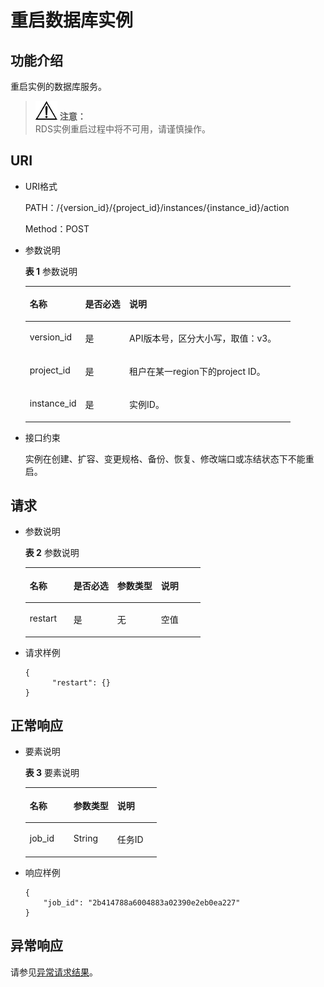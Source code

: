 # 重启数据库实例<a name="rds_06_0003"></a>

## 功能介绍<a name="section4850156117316"></a>

重启实例的数据库服务。

>![](public_sys-resources/icon-notice.gif) **注意：**   
>RDS实例重启过程中将不可用，请谨慎操作。  

## URI<a name="section28961517113719"></a>

-   URI格式

    PATH：/\{version\_id\}/\{project\_id\}/instances/\{instance\_id\}/action

    Method：POST


-   参数说明

    **表 1**  参数说明

    <a name="table4657088"></a>
    <table><thead align="left"><tr id="row60083059"><th class="cellrowborder" valign="top" width="20.93%" id="mcps1.2.4.1.1"><p id="p34889605"><a name="p34889605"></a><a name="p34889605"></a>名称</p>
    </th>
    <th class="cellrowborder" valign="top" width="16.6%" id="mcps1.2.4.1.2"><p id="p7485743"><a name="p7485743"></a><a name="p7485743"></a>是否必选</p>
    </th>
    <th class="cellrowborder" valign="top" width="62.470000000000006%" id="mcps1.2.4.1.3"><p id="p2365466"><a name="p2365466"></a><a name="p2365466"></a>说明</p>
    </th>
    </tr>
    </thead>
    <tbody><tr id="row64758146151954"><td class="cellrowborder" valign="top" width="20.93%" headers="mcps1.2.4.1.1 "><p id="p56082523152018"><a name="p56082523152018"></a><a name="p56082523152018"></a>version_id</p>
    </td>
    <td class="cellrowborder" valign="top" width="16.6%" headers="mcps1.2.4.1.2 "><p id="p46390478152018"><a name="p46390478152018"></a><a name="p46390478152018"></a>是</p>
    </td>
    <td class="cellrowborder" valign="top" width="62.470000000000006%" headers="mcps1.2.4.1.3 "><p id="p66641275152018"><a name="p66641275152018"></a><a name="p66641275152018"></a>API版本号，区分大小写，取值：v3。</p>
    </td>
    </tr>
    <tr id="row57385070"><td class="cellrowborder" valign="top" width="20.93%" headers="mcps1.2.4.1.1 "><p id="p17679057"><a name="p17679057"></a><a name="p17679057"></a>project_id</p>
    </td>
    <td class="cellrowborder" valign="top" width="16.6%" headers="mcps1.2.4.1.2 "><p id="p22717550"><a name="p22717550"></a><a name="p22717550"></a>是</p>
    </td>
    <td class="cellrowborder" valign="top" width="62.470000000000006%" headers="mcps1.2.4.1.3 "><p id="p28182251"><a name="p28182251"></a><a name="p28182251"></a>租户在某一region下的project ID。</p>
    </td>
    </tr>
    <tr id="row2864326155157"><td class="cellrowborder" valign="top" width="20.93%" headers="mcps1.2.4.1.1 "><p id="p41557789155220"><a name="p41557789155220"></a><a name="p41557789155220"></a>instance_id</p>
    </td>
    <td class="cellrowborder" valign="top" width="16.6%" headers="mcps1.2.4.1.2 "><p id="p10737742155220"><a name="p10737742155220"></a><a name="p10737742155220"></a>是</p>
    </td>
    <td class="cellrowborder" valign="top" width="62.470000000000006%" headers="mcps1.2.4.1.3 "><p id="p64450739155220"><a name="p64450739155220"></a><a name="p64450739155220"></a>实例ID。</p>
    </td>
    </tr>
    </tbody>
    </table>

-   接口约束

    实例在创建、扩容、变更规格、备份、恢复、修改端口或冻结状态下不能重启。


## 请求<a name="section3074340117316"></a>

-   参数说明

    **表 2**  参数说明

    <a name="table11236435"></a>
    <table><thead align="left"><tr id="row61525259"><th class="cellrowborder" valign="top" width="25%" id="mcps1.2.5.1.1"><p id="p17490046"><a name="p17490046"></a><a name="p17490046"></a>名称</p>
    </th>
    <th class="cellrowborder" valign="top" width="25%" id="mcps1.2.5.1.2"><p id="p7407659"><a name="p7407659"></a><a name="p7407659"></a>是否必选</p>
    </th>
    <th class="cellrowborder" valign="top" width="25%" id="mcps1.2.5.1.3"><p id="p63149496"><a name="p63149496"></a><a name="p63149496"></a>参数类型</p>
    </th>
    <th class="cellrowborder" valign="top" width="25%" id="mcps1.2.5.1.4"><p id="p14835533"><a name="p14835533"></a><a name="p14835533"></a>说明</p>
    </th>
    </tr>
    </thead>
    <tbody><tr id="row60827539"><td class="cellrowborder" valign="top" width="25%" headers="mcps1.2.5.1.1 "><p id="p28083633"><a name="p28083633"></a><a name="p28083633"></a>restart</p>
    </td>
    <td class="cellrowborder" valign="top" width="25%" headers="mcps1.2.5.1.2 "><p id="p60181840"><a name="p60181840"></a><a name="p60181840"></a>是</p>
    </td>
    <td class="cellrowborder" valign="top" width="25%" headers="mcps1.2.5.1.3 "><p id="p42890904"><a name="p42890904"></a><a name="p42890904"></a>无</p>
    </td>
    <td class="cellrowborder" valign="top" width="25%" headers="mcps1.2.5.1.4 "><p id="p49586916144357"><a name="p49586916144357"></a><a name="p49586916144357"></a>空值</p>
    </td>
    </tr>
    </tbody>
    </table>


-   请求样例

    ```
    {
          "restart": {}
    }
    ```


## 正常响应<a name="section28521534113742"></a>

-   要素说明

    **表 3**  要素说明

    <a name="table32267243"></a>
    <table><thead align="left"><tr id="row9230088"><th class="cellrowborder" valign="top" width="33.33333333333333%" id="mcps1.2.4.1.1"><p id="p9439626"><a name="p9439626"></a><a name="p9439626"></a>名称</p>
    </th>
    <th class="cellrowborder" valign="top" width="33.33333333333333%" id="mcps1.2.4.1.2"><p id="p26412257"><a name="p26412257"></a><a name="p26412257"></a>参数类型</p>
    </th>
    <th class="cellrowborder" valign="top" width="33.33333333333333%" id="mcps1.2.4.1.3"><p id="p59018101"><a name="p59018101"></a><a name="p59018101"></a>说明</p>
    </th>
    </tr>
    </thead>
    <tbody><tr id="row15736877"><td class="cellrowborder" valign="top" width="33.33333333333333%" headers="mcps1.2.4.1.1 "><p id="p66727538"><a name="p66727538"></a><a name="p66727538"></a>job_id</p>
    </td>
    <td class="cellrowborder" valign="top" width="33.33333333333333%" headers="mcps1.2.4.1.2 "><p id="p36221483"><a name="p36221483"></a><a name="p36221483"></a>String</p>
    </td>
    <td class="cellrowborder" valign="top" width="33.33333333333333%" headers="mcps1.2.4.1.3 "><p id="p48259009"><a name="p48259009"></a><a name="p48259009"></a>任务ID</p>
    </td>
    </tr>
    </tbody>
    </table>


-   响应样例

    ```
    {
        "job_id": "2b414788a6004883a02390e2eb0ea227"
    }
    ```


## 异常响应<a name="section51597550"></a>

请参见[异常请求结果](zh-cn_topic_0165937647.md)。

